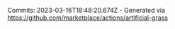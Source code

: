 Commits: 2023-03-16T18:48:20.674Z - Generated via https://github.com/marketplace/actions/artificial-grass
<br>
